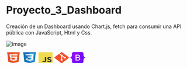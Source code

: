 # Proyecto_3_Dashboard
Creación de un Dashboard usando Chart.js, fetch para consumir una API pública con JavaScript, Html y Css.

![image](https://images.unsplash.com/photo-1526628953301-3e589a6a8b74?ixlib=rb-1.2.1&ixid=MnwxMjA3fDB8MHxwaG90by1wYWdlfHx8fGVufDB8fHx8&auto=format&fit=crop&w=806&q=80)



<div style="display: inline_block">
  
  <img align="center" height="30"  width="40" src = "https://raw.githubusercontent.com/devicons/devicon/master/icons/html5/html5-original.svg" />
  <img align="center" height="30"  width="40" src = "https://raw.githubusercontent.com/devicons/devicon/master/icons/css3/css3-original.svg" />
  <img align="center" height="30"  width="40" src = "https://raw.githubusercontent.com/devicons/devicon/master/icons/javascript/javascript-original.svg" />
  <img align="center" height="30"  width="40" src = "https://raw.githubusercontent.com/devicons/devicon/master/icons/git/git-original.svg" />
  <img align="center" height="30"  width="40" src = "https://raw.githubusercontent.com/devicons/devicon/master/icons/bootstrap/bootstrap-original.svg" />
</div>
